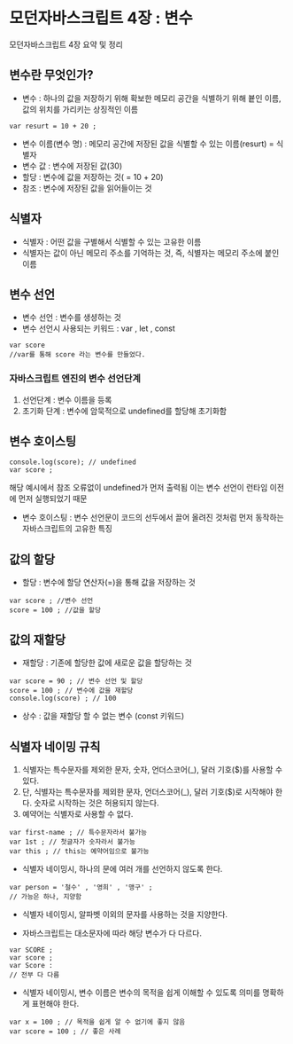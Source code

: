 # 모던자바스크립트 4장 : 변수
모던자바스크립트 4장 요약 및 정리

## 변수란 무엇인가?

- 변수 : 하나의 값을 저장하기 위해 확보한 메모리 공간을 식별하기 위해 븉인 이름, 값의 위치를 가리키는 상징적인 이름
```
var resurt = 10 + 20 ;
```
- 변수 이름(변수 명) : 메모리 공간에 저장된 값을 식별할 수 있는 이름(resurt) = 식별자
- 변수 값 : 변수에 저장된 값(30)
- 할당 : 변수에 값을 저장하는 것( = 10 + 20)
- 참조 : 변수에 저장된 값을 읽어들이는 것

## 식별자

- 식별자 : 어떤 값을 구별해서 식별할 수 있는 고유한 이름
- 식별자는 값이 아닌 메모리 주소를 기억하는 것, 즉, 식별자는 메모리 주소에 붙인 이름

## 변수 선언

- 변수 선언 : 변수를 생셩하는 것
- 변수 선언시 사용되는 키워드 : var , let , const
```
var score
//var를 통해 score 라는 변수를 만들었다.
```
### 자바스크립트 엔진의 변수 선언단계 
1. 선언단계 : 변수 이름을 등록
2. 초기화 단계 : 변수에 암묵적으로 undefined를 할당해 초기화함

## 변수 호이스팅
```
console.log(score); // undefined
var score ; 
```
해당 예시에서 참조 오류없이 undefined가 먼저 출력됨
이는 변수 선언이 런타임 이전에 먼저 실행되었기 때문

- 변수 호이스팅 : 변수 선언문이 코드의 선두에서 끌어 올려진 것처럼 먼저 동작하는 자바스크립트의 고유한 특징

## 값의 할당 

- 할당 : 변수에 할당 연산자(=)을 통해 값을 저장하는 것
```
var score ; //변수 선언
score = 100 ; //값을 할당
```

## 값의 재할당

- 재할당 : 기존에 할당한 값에 새로운 값을 할당하는 것
```
var score = 90 ; // 변수 선언 및 할당
score = 100 ; // 변수에 값을 재할당
console.log(score) ; // 100
```

- 상수 : 값을 재할당 할 수 없는 변수 (const 키워드)

## 식별자 네이밍 규칙

1. 식별자는 특수문자를 제외한 문자, 숫자, 언더스코어(_), 달러 기호($)를 사용할 수 있다.
2. 단, 식별자는 특수문자를 제외한 문자, 언더스코어(_), 달러 기호($)로 시작해야 한다. 숫자로 시작하는 것은 허용되지 않는다.
3. 예약어는 식별자로 사용할 수 없다.
```
var first-name ; // 특수문자라서 불가능
var 1st ; // 첫글자가 숫자라서 불가능
var this ; // this는 예약어임으로 불가능
```

- 식별자 네이밍시, 하나의 문에 여러 개를 선언하지 않도록 한다.
```
var person = '철수' , '영희' , '맹구' ; 
// 가능은 하나, 지양함
```

- 식별자 네이밍시, 알파벳 이외의 문자를 사용하는 것을 지양한다.

- 자바스크립트는 대소문자에 따라 해당 변수가 다 다르다.
```
var SCORE ; 
var score ; 
var Score :
// 전부 다 다름
```

- 식별자 네이밍시, 변수 이름은 변수의 목적을 쉽게 이해할 수 있도록 의미를 명확하게 표현해야 한다.
```
var x = 100 ; // 목적을 쉽게 알 수 없기에 좋지 않음
var score = 100 ; // 좋은 사례
```




